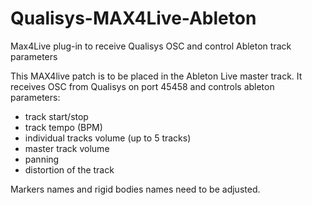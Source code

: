 # Qualisys-MAX4Live-Ableton
Max4Live plug-in to receive Qualisys OSC and control Ableton track parameters

This MAX4live patch is to be placed in the Ableton Live master track.
It receives OSC from Qualisys on port 45458 and controls ableton parameters:
- track start/stop
- track tempo (BPM)
- individual tracks volume (up to 5 tracks)
- master track volume
- panning 
- distortion of the track

Markers names and rigid bodies names need to be adjusted.

